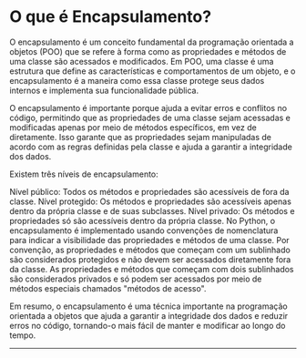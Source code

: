 # O que é Encapsulamento?

O encapsulamento é um conceito fundamental da programação orientada a objetos (POO) que se refere à forma como as propriedades e métodos de uma classe são acessados e modificados. Em POO, uma classe é uma estrutura que define as características e comportamentos de um objeto, e o encapsulamento é a maneira como essa classe protege seus dados internos e implementa sua funcionalidade pública.

O encapsulamento é importante porque ajuda a evitar erros e conflitos no código, permitindo que as propriedades de uma classe sejam acessadas e modificadas apenas por meio de métodos específicos, em vez de diretamente. Isso garante que as propriedades sejam manipuladas de acordo com as regras definidas pela classe e ajuda a garantir a integridade dos dados.

Existem três níveis de encapsulamento:

Nível público: Todos os métodos e propriedades são acessíveis de fora da classe.
Nível protegido: Os métodos e propriedades são acessíveis apenas dentro da própria classe e de suas subclasses.
Nível privado: Os métodos e propriedades só são acessíveis dentro da própria classe.
No Python, o encapsulamento é implementado usando convenções de nomenclatura para indicar a visibilidade das propriedades e métodos de uma classe. Por convenção, as propriedades e métodos que começam com um sublinhado são considerados protegidos e não devem ser acessados diretamente fora da classe. As propriedades e métodos que começam com dois sublinhados são considerados privados e só podem ser acessados por meio de métodos especiais chamados "métodos de acesso".

Em resumo, o encapsulamento é uma técnica importante na programação orientada a objetos que ajuda a garantir a integridade dos dados e reduzir erros no código, tornando-o mais fácil de manter e modificar ao longo do tempo.

---
